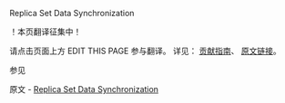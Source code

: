  Replica Set Data Synchronization

 ！本页翻译征集中！

请点击页面上方 EDIT THIS PAGE 参与翻译。
详见：
[贡献指南]( https://github.com/JinMuInfo/MongoDB-Manual-zh/blob/master/CONTRIBUTING.md )、
[原文链接](  https://docs.mongodb.com/manual/core/replica-set-sync/  )。

 参见

原文 - [Replica Set Data Synchronization]( https://docs.mongodb.com/manual/core/replica-set-sync/ )

